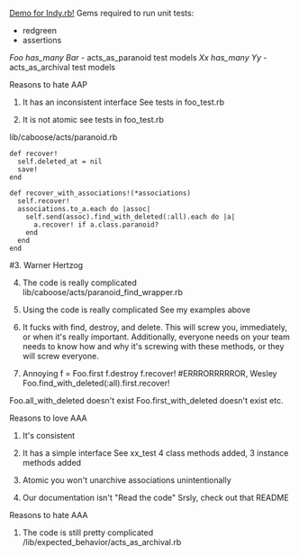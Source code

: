 [Demo for Indy.rb!](http://github.com/janxious/indyrb_archival_demo)
Gems required to run unit tests:
* redgreen
* assertions

_Foo has_many Bar_ - acts_as_paranoid test models
_Xx has_many Yy_ - acts_as_archival test models

Reasons to hate AAP
1. It has an inconsistent interface
See tests in foo_test.rb

2. It is not atomic
see tests in foo_test.rb

lib/caboose/acts/paranoid.rb

    def recover!
      self.deleted_at = nil
      save!
    end
     
    def recover_with_associations!(*associations)
      self.recover!
      associations.to_a.each do |assoc|
        self.send(assoc).find_with_deleted(:all).each do |a|
          a.recover! if a.class.paranoid?
        end
      end
    end


#3. Warner Hertzog

4. The code is really complicated
lib/caboose/acts/paranoid_find_wrapper.rb

5. Using the code is really complicated
See my examples above

6. It fucks with find, destroy, and delete.  This will screw you, immediately, or when it's really important. Additionally, everyone needs on your team needs to know how and why it's screwing with these methods, or they will screw everyone.

7. Annoying
f = Foo.first
f.destroy
f.recover! #ERRRORRRRROR, Wesley
Foo.find_with_deleted(:all).first.recover!

Foo.all_with_deleted doesn't exist
Foo.first_with_deleted doesn't exist
etc.


Reasons to love AAA
1. It's consistent

2. It has a simple interface
See xx_test
4 class methods added, 3 instance methods added

3. Atomic
you won't unarchive associations unintentionally

4. Our documentation isn't "Read the code"
Srsly, check out that README

Reasons to hate AAA
1. The code is still pretty complicated
/lib/expected_behavior/acts_as_archival.rb
